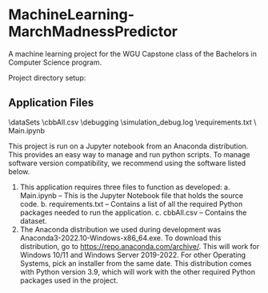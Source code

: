 # MachineLearning-MarchMadnessPredictor
A machine learning project for the WGU Capstone class of the Bachelors in Computer Science program.

Project directory setup: 

Application Files
-----------------
\dataSets
	\cbbAll.csv
\debugging
	\simulation_debug.log
\requirements.txt
\ Main.ipynb 

This project is run on a Jupyter notebook from an Anaconda distribution. This provides an easy way to manage and run python scripts.
To manage software version compatibility, we recommend using the software listed below.

1. This application requires three files to function as developed:
	a. Main.ipynb – This is the Jupyter Notebook file that holds the source code.
	b. requirements.txt – Contains a list of all the required Python packages needed to run the application.
	c. cbbAll.csv – Contains the dataset.
2. The Anaconda distribution we used during development was Anaconda3-2022.10-Windows-x86_64.exe. To download this distribution, go to https://repo.anaconda.com/archive/. This will work for Windows 10/11 and Windows Server 2019-2022. For other Operating Systems, pick an installer from the same date. This distribution comes with Python version 3.9, which will work with the other required Python packages used in the project.
